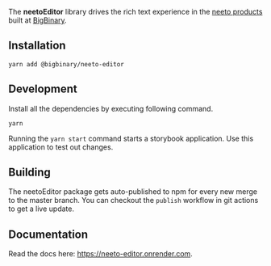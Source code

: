 The **neetoEditor** library drives the rich text experience in the
[neeto products](https://neeto.com) built at
[BigBinary](https://www.bigbinary.com).

## Installation

```
yarn add @bigbinary/neeto-editor
```

## Development

Install all the dependencies by executing following command.

```
yarn
```

Running the `yarn start` command starts a storybook application. Use this
application to test out changes.

## Building

The neetoEditor package gets auto-published to npm for every new merge to the
master branch. You can checkout the `publish` workflow in git actions to get a
live update.

## Documentation

Read the docs here: https://neeto-editor.onrender.com.
